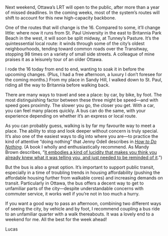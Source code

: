 Next weekend, Ottawa’s LRT will open to the public, after more than a year of missed deadlines. In the coming weeks, most of the system’s routes will shift to account for this new high-capacity backbone.

One of the routes that will change is the 16. Compared to some, it’ll change little: where now it runs from St. Paul University in the east to Britannia Park Beach in the west, it will soon be split midway, at Tunney’s Pasture. It’s the quintessential local route: it winds through some of the city’s oldest neighbourhoods, tending toward common roads over the Transitway, stopping 98 times on a variety of small side streets. A colleague of mine praises it as a leisurely tour of an older Ottawa.

I rode the 16 today from end to end, wanting to soak it in before the upcoming changes. (Plus, I had a free afternoon, a luxury I don’t foresee for the coming months.) From my place in Sandy Hill, I walked down to St. Paul, riding all the way to Britannia before walking back.

There are many ways to travel and see a place: by car, by bike, by foot. The most distinguishing factor between these three might be speed—and with speed goes proximity. The slower you go, the closer you get. With a car, you can feel many places quickly. A bus can do the same, with your experience depending on whether it’s an express or local route.

As you can probably guess, walking is by far my favourite way to meet a place. The ability to stop and look deeper without concern is truly special. It’s also one of the easiest ways to dig into where you are—to practice the kind of attentive “doing nothing” that Jenny Odell describes in [_How to Do Nothing_](https://www.goodreads.com/book/show/42771901-how-to-do-nothing). (A book I wholly and enthusiastically recommend. As Mandy Brown describes, “[it embodies a kind of lucidity that makes you think you already knew what it was telling you, and just needed to be reminded of it](http://aworkinglibrary.com/reading/how-to-do-nothing/).”)

But the bus is also a great option. It’s important to support public transit, especially in a time of troubling trends in housing affordability (pushing the affordable housing further from walkable cores) and increasing demands on transit. Particularly in Ottawa, the bus offers a decent way to get to unfamiliar parts of the city—despite understandable concerns with commuter service, it works well if you’re not in too much a hurry. 

If you want a good way to pass an afternoon, combining two different ways of seeing the city, by vehicle and by foot, I recommend coupling a bus ride to an unfamiliar quarter with a walk thereabouts. It was a lovely end to a weekend for me. All the best for the week ahead!

Lucas
